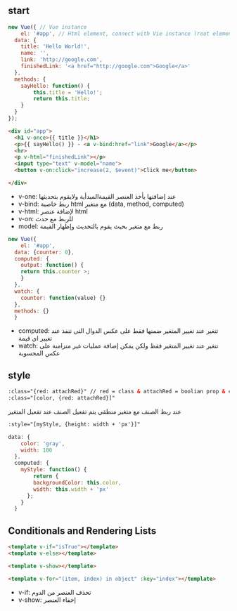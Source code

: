 ## start

```javascript
new Vue({ // Vue instance
	el: '#app', // Html element, connect with Vie instance (root element)
  data: {
  	title: 'Hello World!',
	name: '',
    link: 'http://google.com',
    finishedLink: '<a href="http://google.com">Google</a>'
  },
  methods: {
  	sayHello: function() {
    	this.title = 'Hello!';
    	return this.title;
    }
  }
});
```

```html
<div id="app">
  <h1 v-once>{{ title }}</h1>
  <p>{{ sayHello() }} - <a v-bind:href="link">Google</a></p>
  <hr>
  <p v-html="finishedLink"></p>
  <input type="text" v-model="name">
  <button v-on:click="increase(2, $event)">Click me</button>

</div>
```
* v-one: عند إضافتها يأخذ العنصر القيمةالمبدأية ولايقوم بتحديثها
* v-bind: ربط خاصية html مع متغير (data, method, computed)
* v-html: لإضافة عنصر html
* v-on: للربط مع حدث
* model: ربط مع متغير بحيث يقوم بالتحديث وإظهار القيمة

```javascript
new Vue({
	el: '#app',
  data: {counter: 0},
  computed: {
  	output: function() {
	return this.counter >;
	}
  },
  watch: {
  	counter: function(value) {}
  },
  methods: {}
  }
```

* computed: تتغير عند تغيير المتغير ضمنها فقط على عكس الدوال التي تنفذ عند تغيير اي قيمة
* watch: تتغير عند تغيير المتغير فقط ولكن يمكن إضافة عمليات غير متزامنة على عكس المحسوبة


## style

```htm
:class="{red: attachRed}" // red = class & attachRed = boolian prop & color = class
:class="[color, {red: attachRed}]"
```

عند ربط الصنف مع متغير منطقي يتم تفعيل الصنف عند تفعيل المتغير

```html
:style="[myStyle, {height: width + 'px'}]"
```

```javascript
data: {
  	color: 'gray',
    width: 100
  },
  computed: {
  	myStyle: function() {
    	return {
      	backgroundColor: this.color,
        width: this.width + 'px'
      };
    }
  }
```

##  Conditionals and Rendering Lists 
```html
<template v-if="isTrue"></template>
<template v-else></template>

<template v-show></template>

<template v-for="(item, index) in object" :key="index"></template>
```

* v-if: تحذف العنصر من الدوم
* v-show: إخفاء العنصر

